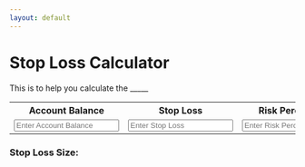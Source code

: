 ```yaml
---
layout: default
---
```


# Stop Loss Calculator

This is to help you calculate the _____

<table>
  <tr>
    <th>Account Balance</th>
    <th>Stop Loss</th>
    <th>Risk Percentage</th>
  </tr>
  <tr>
    <td>
      <input class="query" type="number" id="accBal" name="accBal" placeholder="Enter Account Balance" min="0">
    </td>
    <td>
      <input class="query" type="number" id="stopLoss" name="stopLoss" placeholder="Enter Stop Loss" min="0">
    </td>
    <td>
      <input class="query" type="number" id="riskPercentage" name="riskPercentage" placeholder="Enter Risk Percentage" min="0">
    </td>
  </tr>
</table>

### Stop Loss Size:
<p id="output"></p>

<script>

  let inputs = document.querySelectorAll(".query")

  let output = document.getElementById("output")

  inputs.forEach(function(input) {
    input.addEventListener('input', function() {
      let accBal = parseInt(document.getElementById("accBal").value);
      let stopLoss = parseInt(document.getElementById("stopLoss").value);
      let riskPercentage = parseInt(document.getElementById("riskPercentage").value);

      if(accBal && stopLoss>0 && riskPercentage>0)
      {
        output.textContent = riskPercentage * accBal / (stopLoss * 1000);
      } else
      {
        output.textContent = ''
      }
    })
  });

  function writeCookie(){

  }

  function readCookie(){
    
  }

</script>
